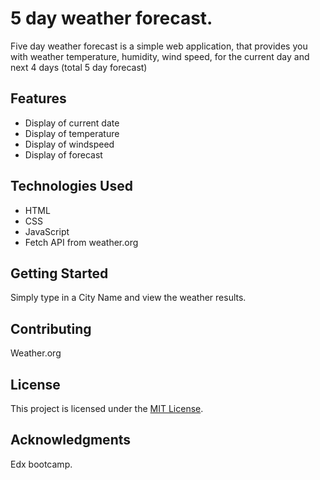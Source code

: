 # 5 day weather forecast.

Five day weather forecast is a simple web application, that provides you with weather temperature, humidity, wind speed, for the current day and next 4 days (total 5 day forecast)


## Features

- Display of current date
- Display of temperature
- Display of windspeed
- Display of forecast

## Technologies Used

- HTML
- CSS
- JavaScript
- Fetch API from weather.org

## Getting Started

Simply type in a City Name and view the weather results.


## Contributing
Weather.org

## License

This project is licensed under the [MIT License](LICENSE).

## Acknowledgments

Edx bootcamp.
